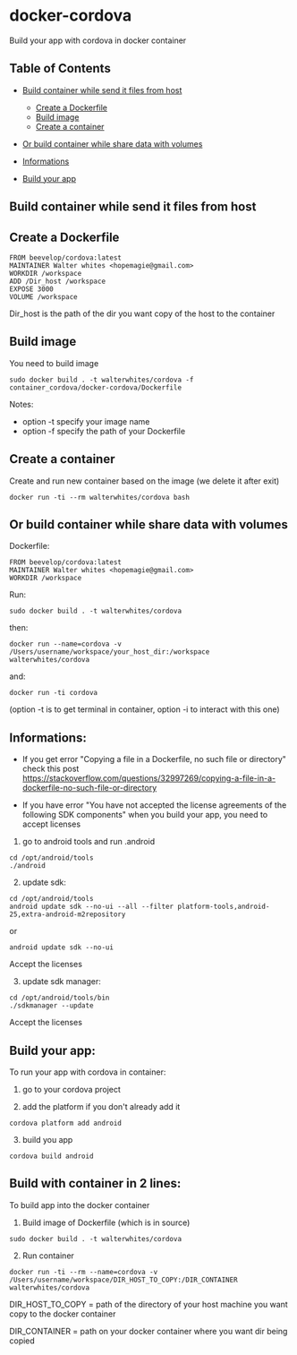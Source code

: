 # docker-cordova
Build your app with cordova in docker container

## Table of Contents

* [Build container while send it files from host](#build-container-while-send-it-files-from-host)
  * [Create a Dockerfile](#create-a-dockerfile)
  * [Build image](#build-image)
  * [Create a container](#create-a-container)

* [Or build container while share data with volumes](#or-build-container-while-share-data-with-volumes)

* [Informations](#informations)
* [Build your app](#build-your-app)


## Build container while send it files from host

## Create a Dockerfile

```
FROM beevelop/cordova:latest
MAINTAINER Walter whites <hopemagie@gmail.com>
WORKDIR /workspace
ADD /Dir_host /workspace
EXPOSE 3000
VOLUME /workspace
```

Dir_host is the path of the dir you want copy of the host to the container

## Build image

You need to build image

```
sudo docker build . -t walterwhites/cordova -f container_cordova/docker-cordova/Dockerfile
```

Notes:
  - option -t specify your image name
  - option -f specify the path of your Dockerfile


## Create a container

Create and run new container based on the image (we delete it after exit)

```
docker run -ti --rm walterwhites/cordova bash
```


## Or build container while share data with volumes

Dockerfile:

```
FROM beevelop/cordova:latest
MAINTAINER Walter whites <hopemagie@gmail.com>
WORKDIR /workspace
```

Run:

```
sudo docker build . -t walterwhites/cordova
```

then:

```
docker run --name=cordova -v /Users/username/workspace/your_host_dir:/workspace walterwhites/cordova
```

and:

```
docker run -ti cordova
```

(option -t is to get terminal in container, option -i to interact with this one)



## Informations: 

  - If you get error "Copying a file in a Dockerfile, no such file or directory" check this post https://stackoverflow.com/questions/32997269/copying-a-file-in-a-dockerfile-no-such-file-or-directory
  
  - If you have error "You have not accepted the license agreements of the following SDK components" when you build your app, you need to accept licenses
  
  
1) go to android tools and run .android

```
cd /opt/android/tools 
./android
```


2) update sdk:

```
cd /opt/android/tools 
android update sdk --no-ui --all --filter platform-tools,android-25,extra-android-m2repository
```

or

```
android update sdk --no-ui
```

Accept the licenses


3) update sdk manager:
```
cd /opt/android/tools/bin
./sdkmanager --update
```

Accept the licenses


## Build your app: 

To run your app with cordova in container:

1) go to your cordova project

2) add the platform if you don't already add it

```
cordova platform add android
```

3) build you app

```
cordova build android
```


## Build with container in 2 lines: 

To build app into the docker container

1) Build image of Dockerfile (which is in source)

```
sudo docker build . -t walterwhites/cordova
```

2) Run container

```
docker run -ti --rm --name=cordova -v /Users/username/workspace/DIR_HOST_TO_COPY:/DIR_CONTAINER walterwhites/cordova
```

DIR_HOST_TO_COPY = path of the directory of your host machine you want copy to the docker container

DIR_CONTAINER = path on your docker container where you want dir being copied